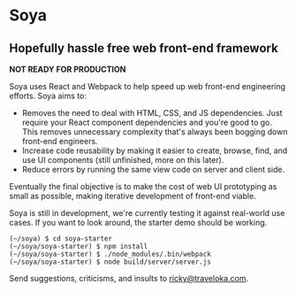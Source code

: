 # Soya

## Hopefully hassle free web front-end framework

**NOT READY FOR PRODUCTION**

Soya uses React and Webpack to help speed up web front-end engineering efforts. Soya aims to:

- Removes the need to deal with HTML, CSS, and JS dependencies. Just require your React component dependencies and you're good to go. This removes unnecessary complexity that's always been bogging down front-end engineers.
- Increase code reusability by making it easier to create, browse, find, and use UI components (still unfinished, more on this later).
- Reduce errors by running the same view code on server and client side.

Eventually the final objective is to make the cost of web UI prototyping as small as possible, making iterative development of front-end viable.

Soya is still in development, we're currently testing it against real-world use cases. If you want to look around, the starter demo should be working.

    (~/soya) $ cd soya-starter
    (~/soya/soya-starter) $ npm install
    (~/soya/soya-starter) $ ./node_modules/.bin/webpack
    (~/soya/soya-starter) $ node build/server/server.js

Send suggestions, criticisms, and insults to ricky@traveloka.com.